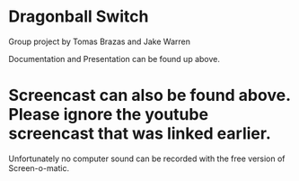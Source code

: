 # Dragonball Switch
Group project by Tomas Brazas and Jake Warren

Documentation and Presentation can be found up above.
# Screencast can also be found above. Please ignore the youtube screencast that was linked earlier.
Unfortunately no computer sound can be recorded with the free version of Screen-o-matic.
